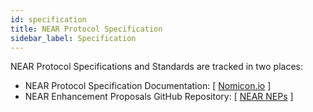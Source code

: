 ```yaml
---
id: specification
title: NEAR Protocol Specification
sidebar_label: Specification
---
```


NEAR Protocol Specifications and Standards are tracked in two places:

- NEAR Protocol Specification Documentation: [ [Nomicon.io](https://nomicon.io) ]
- NEAR Enhancement Proposals GitHub Repository: [ [NEAR NEPs](https://github.com/near/NEPs) ]
